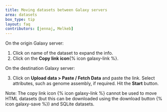 ```yaml
---
title: Moving datasets between Galaxy servers
area: datasets
box_type: tip
layout: faq
contributors: [jennaj, Melkeb]
---
```


On the origin Galaxy server:
1. Click on name of the dataset to expand the info.
2. Click on the **Copy link icon**{% icon galaxy-link %}.

On the destination Galaxy server:

3. Click on **Upload data > Paste / Fetch Data** and paste the link. Select attributes, such as genome assembly, if required. Hit the **Start** button.

Note: The copy link icon {% icon galaxy-link %} cannot be used to move HTML datasets (but this can be downloaded using the download button {% icon galaxy-save %}) and SQLite datasets.
